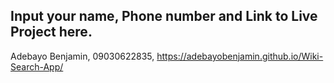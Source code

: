 ## Input your name, Phone number and Link to Live Project here.

Adebayo Benjamin, 09030622835, https://adebayobenjamin.github.io/Wiki-Search-App/
